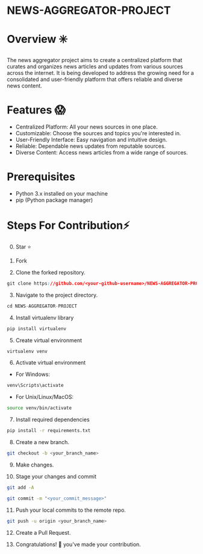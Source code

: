 
# NEWS-AGGREGATOR-PROJECT

# Overview ✳️

The news aggregator project aims to create a centralized platform that curates and organizes news articles and updates from various sources across the internet. It is being developed to address the growing need for a consolidated and user-friendly platform that offers reliable and diverse news content.

# Features 😱
- Centralized Platform: All your news sources in one place.
- Customizable: Choose the sources and topics you're interested in.
- User-Friendly Interface: Easy navigation and intuitive design.
- Reliable: Dependable news updates from reputable sources.
- Diverse Content: Access news articles from a wide range of sources.
# Prerequisites
- Python 3.x installed on your machine
- pip (Python package manager)





    
# Steps For Contribution⚡

0. Star ⭐

1. Fork 

2. Clone the forked repository.
```css
git clone https://github.com/<your-github-username>/NEWS-AGGREGATOR-PROJECT.git
```
  
3. Navigate to the project directory.
```py
cd NEWS-AGGREGATOR-PROJECT
```
4. Install virtualenv library
``` bash
pip install virtualenv
```
5. Create virtual environment
```bash
virtualenv venv
```

6. Activate virtual environment

- For Windows:
``` bash
venv\Scripts\activate
```

- For Unix/Linux/MacOS:
```bash
source venv/bin/activate
```

7. Install required dependencies
```bash
pip install -r requirements.txt
```

8. Create a new branch.
```bash
git checkout -b <your_branch_name>
```

9. Make changes.

10. Stage your changes and commit
```bash
git add -A

git commit -m "<your_commit_message>"
```

11. Push your local commits to the remote repo.
```bash
git push -u origin <your_branch_name>
```

12. Create a Pull Request.

13. Congratulations! 🎉 you've made your contribution.



